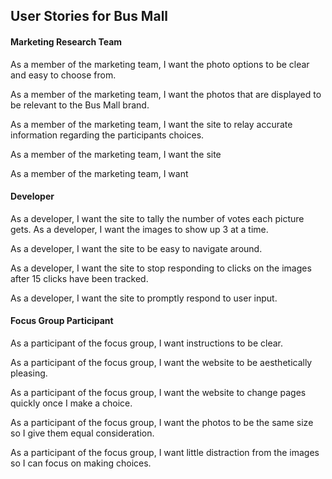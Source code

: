 ## User Stories for Bus Mall

#### Marketing Research Team

As a member of the marketing team, I want the photo options to be clear and easy to choose from.

As a member of the marketing team, I want the photos that are displayed to be relevant to the Bus Mall brand.

As a member of the marketing team, I want the site to relay accurate information regarding the participants choices.

As a member of the marketing team, I want the site 

As a member of the marketing team, I want

#### Developer

As a developer, I want the site to tally the number of votes each picture gets.
As a developer, I want the images to show up 3 at a time.

As a developer, I want the site to be easy to navigate around.

As a developer, I want the site to stop responding to clicks on the images after 15 clicks have been tracked.

As a developer, I want the site to promptly respond to user input.

#### Focus Group Participant

As a participant of the focus group, I want instructions to be clear.

As a participant of the focus group, I want the website to be aesthetically pleasing.

As a participant of the focus group, I want the website to change pages quickly once I make a choice.

As a participant of the focus group, I want the photos to be the same size so I give them equal consideration.

As a participant of the focus group, I want little distraction from the images so I can focus on making choices.
